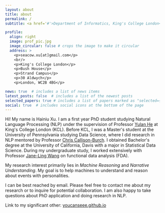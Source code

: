 ```yaml
---
layout: about
title: about
permalink: /
subtitle: <a href='#'>Department of Informatics, King's College London</a>

profile:
  align: right
  image: prof_pic.jpg
  image_circular: false # crops the image to make it circular
  address: >
    <p>seacow.xu[at]gmail.com</p>
    <br/>
    <p>King's College London</p>
    <p>Bush House</p>
    <p>Strand Campus</p>
    <p>30 Aldwych</p>
    <p>London, WC2B 4BG</p>

news: true  # includes a list of news items
latest_posts: false  # includes a list of the newest posts
selected_papers: true # includes a list of papers marked as "selected={true}"
social: true  # includes social icons at the bottom of the page
---
```


Hi! My name is Hainiu Xu. I am a first year PhD student studying Natural Language Processing (NLP) under the supervision of Professor [Yulan He](https://sites.google.com/view/yulanhe/home?authuser=0) at King's College London (KCL). Before KCL, I was a Master's student at the University of Pennsylvania studying Data Science, where I did research in NLP mentored by Professor [Chris Callison-Burch](https://www.cis.upenn.edu/~ccb/index.html). I obtained Bachelor's degree at the University of California, Davis with a major in Statistical Data Science. During my undergraduate study, I worked extensively with Professor [Jane-Ling Wang](https://anson.ucdavis.edu/~wang/aboutme.html) on functional data analysis (FDA).

My research interest primarily lies in _Machine Reasoning_ and _Narrative Understanding_. My goal is to help machines to understand and reason about events with personalities. 

I can be best reached by email. Please feel free to contact me about my research or to inquire for potential collaboration. I am also happy to take questions about PhD application and doing research in NLP.

Link to my significant other: [youcanseee.github.io](youcanseee.github.io)

